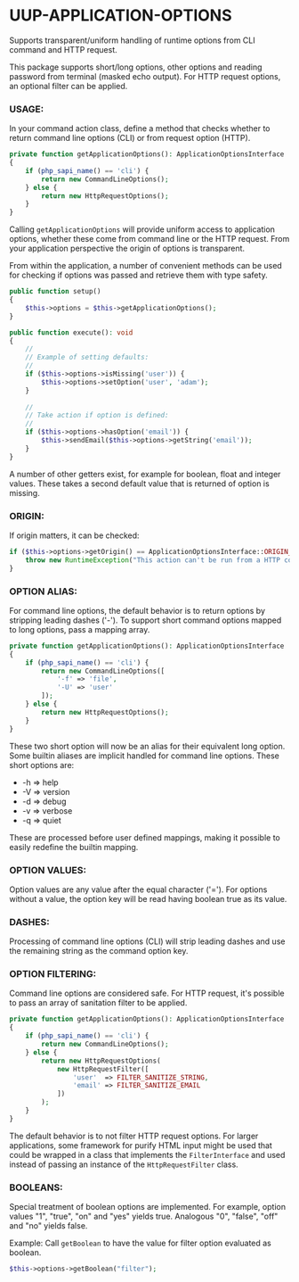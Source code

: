 UUP-APPLICATION-OPTIONS
=======================================================================

Supports transparent/uniform handling of runtime options from CLI command and HTTP request.

This package supports short/long options, other options and reading password from terminal (masked echo output). For
HTTP request options, an optional filter can be applied.

### USAGE:

In your command action class, define a method that checks whether to return command line options (CLI) or from request
option (HTTP).

```php
private function getApplicationOptions(): ApplicationOptionsInterface
{
    if (php_sapi_name() == 'cli') {
        return new CommandLineOptions();
    } else {
        return new HttpRequestOptions();
    }
}
```

Calling `getApplicationOptions` will provide uniform access to application options, whether these come from command line
or the HTTP request. From your application perspective the origin of options is transparent.

From within the application, a number of convenient methods can be used for checking if options was passed and retrieve
them with type safety.

```php
public function setup() 
{
    $this->options = $this->getApplicationOptions();
}

public function execute(): void 
{
    // 
    // Example of setting defaults:
    // 
    if ($this->options->isMissing('user')) {
        $this->options->setOption('user', 'adam');
    }
    
    // 
    // Take action if option is defined:
    // 
    if ($this->options->hasOption('email')) {
        $this->sendEmail($this->options->getString('email'));
    }
}
```

A number of other getters exist, for example for boolean, float and integer values. These takes a second default value
that is returned of option is missing.

### ORIGIN:

If origin matters, it can be checked:

```php
if ($this->options->getOrigin() == ApplicationOptionsInterface::ORIGIN_HTTP) {
    throw new RuntimeException("This action can't be run from a HTTP context");
}
```

### OPTION ALIAS:

For command line options, the default behavior is to return options by stripping leading dashes ('-'). To support short
command options mapped to long options, pass a mapping array.

```php
private function getApplicationOptions(): ApplicationOptionsInterface
{
    if (php_sapi_name() == 'cli') {
        return new CommandLineOptions([
            '-f' => 'file',
            '-U' => 'user'
        ]);
    } else {
        return new HttpRequestOptions();
    }
}
```

These two short option will now be an alias for their equivalent long option. Some builtin aliases are implicit handled
for command line options. These short options are:

* -h => help
* -V => version
* -d => debug
* -v => verbose
* -q => quiet

These are processed before user defined mappings, making it possible to easily redefine the builtin mapping.

### OPTION VALUES:

Option values are any value after the equal character ('='). For options without a value, the option key will be read
having boolean true as its value.

### DASHES:

Processing of command line options (CLI) will strip leading dashes and use the remaining string as the command option
key.

### OPTION FILTERING:

Command line options are considered safe. For HTTP request, it's possible to pass an array of sanitation filter to be
applied.

```php
private function getApplicationOptions(): ApplicationOptionsInterface
{
    if (php_sapi_name() == 'cli') {
        return new CommandLineOptions();
    } else {
        return new HttpRequestOptions(
            new HttpRequestFilter([
                'user'  => FILTER_SANITIZE_STRING,
                'email' => FILTER_SANITIZE_EMAIL
            ])
        );
    }
}
```

The default behavior is to not filter HTTP request options. For larger applications, some framework for purify HTML
input might be used that could be wrapped in a class that implements the `FilterInterface` and used instead of passing
an instance of the `HttpRequestFilter` class.

### BOOLEANS:

Special treatment of boolean options are implemented. For example, option values "1", "true", "on" and "yes" yields
true. Analogous "0", "false", "off" and "no" yields false.

Example: Call `getBoolean` to have the value for filter option evaluated as boolean.

```php
$this->options->getBoolean("filter");
```

